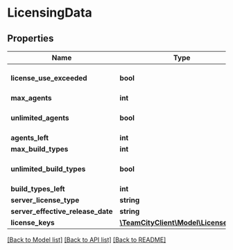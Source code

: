 # LicensingData

## Properties
Name | Type | Description | Notes
------------ | ------------- | ------------- | -------------
**license_use_exceeded** | **bool** |  | [optional] [default to false]
**max_agents** | **int** |  | [optional] 
**unlimited_agents** | **bool** |  | [optional] [default to false]
**agents_left** | **int** |  | [optional] 
**max_build_types** | **int** |  | [optional] 
**unlimited_build_types** | **bool** |  | [optional] [default to false]
**build_types_left** | **int** |  | [optional] 
**server_license_type** | **string** |  | [optional] 
**server_effective_release_date** | **string** |  | [optional] 
**license_keys** | [**\TeamCityClient\Model\LicenseKeys**](LicenseKeys.md) |  | [optional] 

[[Back to Model list]](../README.md#documentation-for-models) [[Back to API list]](../README.md#documentation-for-api-endpoints) [[Back to README]](../README.md)


